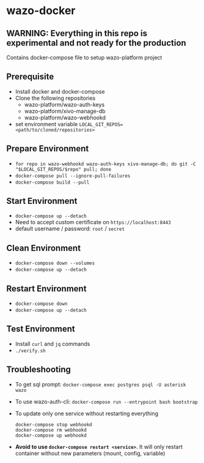 # wazo-docker

## **WARNING**: Everything in this repo is experimental and not ready for the production

Contains docker-compose file to setup wazo-platform project

## Prerequisite

* Install docker and docker-compose
* Clone the following repositories
    * wazo-platform/wazo-auth-keys
    * wazo-platform/xivo-manage-db
    * wazo-platform/wazo-webhookd
* set environment variable `LOCAL_GIT_REPOS=<path/to/cloned/repositories>`

## Prepare Environment

* `for repo in wazo-webhookd wazo-auth-keys xivo-manage-db; do git -C "$LOCAL_GIT_REPOS/$repo" pull; done`
* `docker-compose pull --ignore-pull-failures`
* `docker-compose build --pull`

## Start Environment

* `docker-compose up --detach`
* Need to accept custom certificate on `https://localhost:8443`
* default username / password: `root` / `secret`

## Clean Environment

* `docker-compose down --volumes`
* `docker-compose up --detach`

## Restart Environment

* `docker-compose down`
* `docker-compose up --detach`

## Test Environment

* Install `curl` and `jq` commands
* `./verify.sh`

## Troubleshooting

* To get sql prompt: `docker-compose exec postgres psql -U asterisk wazo`
* To use wazo-auth-cli: `docker-compose run --entrypoint bash bootstrap`
* To update only one service without restarting everything

  ```
  docker-compose stop webhookd
  docker-compose rm webhookd
  docker-compose up webhookd
  ```

* **Avoid to use `docker-compose restart <service>`**. It will only restart container without new
  parameters (mount, config, variable)
